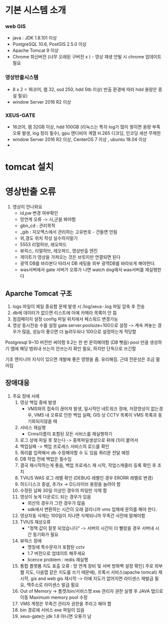 
# 기본 시스템 소개
### web GIS
- java : JDK 1.8.101 이상
- PostgreSQL 10.6, PostGIS 2.5.0 이상
- Apache Tomcat 9 이상
- Chrome 최신버전 (너무 오래된 구버전 x ) - 영상 재생 안될 시 chrome 업데이트 필요
### 영상반출시스템
 - 8 x 2 = 16코어, 램 32, ssd 250, hdd 5tb 이상( 반출 환경에 따라 hdd 용량은 증설 필요)
 - window Server 2016 R2 이상
 
### XEUS-GATE
- 16코어, 램 32GB 이상, hdd 100GB (리눅스는 특히 log가 많이 쌓이면 용량 부족 오류 발생, log 정리 필수),  gpu 엔디비아 계열 H.265 디코딩, 인코딩 세션 무제한 
- window Server 2016 R2 이상, CenterOS 7 이상 , ubuntu 18.04 이상
- 
# tomcat 설치

# 영상반출 오류
1. 영상이 안나와요
   - id,pw 변경 여부확인
   - 망연계 오류 -> 시,군을 봐야함
   - gbn_cd : 관리목적
   - _gib : 지오멕스에서 관리하는 고유번호 - 건들면 안됨
   - 위,경도 위치 작성 실수하지말기
   - 5553 리얼허브, 레오파드
   - 뷰릭스, 리얼허브, 레오파드, 영상반출 엔진
   - 게이트가 영상을 가져오는 것은 브릿지만 연결되면 된다
   - 광역 DB를 바라본다 따라서 DB 세팅을 외부 광역DB를 바라보게 해야한다.
   - was서버에서 gate 서버가 오류가 나면 watch dog에서 was서버를 재실행한다

## Aparche Tomcat 구조
1. logs 파일이 제일 중요함
   문제 발생 시 /log/xeus-.log 파일 압축 후 전송
2. db에 데이터가 없으면 리스트에 아예 카메라 목록이 안 뜸
3. 점검페이지 설정 config 파일 위치에서 페스워드 변경가능
4. 영상 동시전송 수를 설정
   gate.server.poolsize=100으로 설정 -> 계속 켜놓는 경우가 많음, 성능이 좋으면 더 늘려두되나 100으로 설정하는게 적당함

Postgresql 9~10 버전만 써야함 9.2는 한 번 문의해야함 (DB 뻣음)
pool 만큼 생성하기 땜에 해당 범위내 쓰는지 안쓰는지 확인 필요, 하지만 단독으로 쓰긴함

기초 엔지니어 지식이 있으면 개발에 좋은 영향을 줌. 유리해짐. 근데 전문성은 조금 떨어짐

## 장애대응
1. 주요 장애 사례
	1. 영상 백업 중에 발생
	   - VMS와의 접속이 끊어져 발생, 일시적인 네트워크 장애, 저장영상이 없는경우, VMS 내 오류로 인한 백업 실패, GIS 상 CCTV 목록이 VMS 목록과 동기화되지않을 때
	2. 서비스 재실행
	   - Crms이름이 포함된 모든 서비스를 재실행하기
	3. 로그 상에 파일 못 찾는다 -> 중복파일생성으로 뒤에 (1)이 붙어서
	4. 백업실패 -> 백업 프로세스 서비스의 로드를 확인 
	5. 쿼리를 입력해서 db 수정해야할 수 도 있음 쿼리문 전달 예정
	6. DB 작업 전에 백업은 필수임
	7. 결국 재시작하는게 좋음, 백업 프로세스 재 시작, 작업스캐줄러 등록 확인 후 조치
	8. TVIUS WAS 로그 레벨 확인 (DEBUG 레벨인 경우 ERORR 레벨로 변경)
	9. 하드디스크 증설, 추가x -> D드라이브 용량을 늘려야 함
	10. 수정된 날짜 30일 이상인 경우의 파일만 삭제 함
	11. 영상이 늦게 다운로드 되는 경우가 있음
	    - 외산의 경우가 그런 경우가 많음
	    - sdk에서 변환하는 시간이 오래 걸리니까 vms 업체에 문의를 해야 한다.
	12. 영상자동 삭제는 100일이 지나면 삭제되니까 무족건 사전에 말해야함
	13. TVIUS 재상오류 
	    - "정책 값이 잘못 되었습니다" -> 서버의 시간이 더 빨랐을 경우 서버내 시간 동기화가 필요
	14. 뷰릭스 장애 
	    - 명칭에 특수문자가 포함된 cctv
	    - 1.7 버전으로 업데이트 해주세요
	    - licence problem : redis 재실행
	15. 통합 플랫폼 지도 표출 오류 : 망 연계 장비 및 서버 방화벽 설정 확인( 주로 외부 웹 지도, 다음맵 같은 지도를 쓰기 때문에), 프록시 서비스(apache tomcat) 재 시작, gis and web gis 재시작 -> 아예 지도가 없어지면 라이센스 재발급 필요, 맥주소로 라이센스 발급 필요
	16. Out of Memory -> 톰캣/bin/서비스명.exe 관리자 권한 실행 후 JAVA 탭으로 이동 Maximum memory pool 수정
	17. VMS 계정은 무족건 관리자 권한을 주라고 해야 함
	18. bin 경로에 서비스 exe 파일이 있음
	19. xeus-gate는 jdk 1.8 아니면 오류가 남
